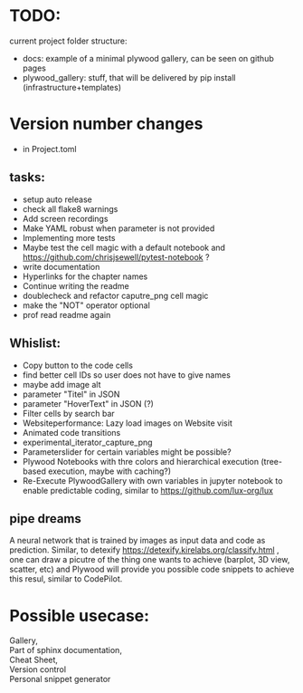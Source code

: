 # TODO:

current project folder structure:

* docs: example of a minimal  plywood gallery, can be seen on github pages
* plywood_gallery: stuff, that will be delivered by pip install (infrastructure+templates)

# Version number changes

+ in Project.toml

## tasks:

* setup auto release
* check all flake8 warnings 
* Add screen recordings
* Make YAML robust when parameter is not provided
* Implementing more tests
* Maybe test the cell magic with a default notebook and https://github.com/chrisjsewell/pytest-notebook ?
* write documentation
* Hyperlinks for the chapter names
* Continue writing the readme
* doublecheck and refactor caputre_png cell magic
* make the "NOT" operator optional 
* prof read readme again


## Whislist:
* Copy button to the code cells
* find better cell IDs so user does not have to give names
* maybe add image alt
* parameter "Titel" in JSON 
* parameter "HoverText" in JSON  (?)
* Filter cells by search bar
* Websiteperformance: Lazy load images on Website visit
* Animated code transitions
* experimental_iterator_capture_png
* Parameterslider for certain variables might be possible?
* Plywood Notebooks with thre colors and hierarchical execution (tree-based execution, maybe with caching?)
* Re-Execute PlywoodGallery with own variables in jupyter notebook to enable predictable coding, similar to https://github.com/lux-org/lux

## pipe dreams

A neural network that is trained by images as input data and code as prediction.
Similar, to detexify https://detexify.kirelabs.org/classify.html , one can draw a picutre of the thing one wants to achieve (barplot, 3D view, scatter, etc) and Plywood will provide you possible code snippets to achieve this resul, similar to CodePilot.



# Possible usecase: 
Gallery,   
Part of sphinx documentation,  
Cheat Sheet,  
Version control  
Personal snippet generator
  